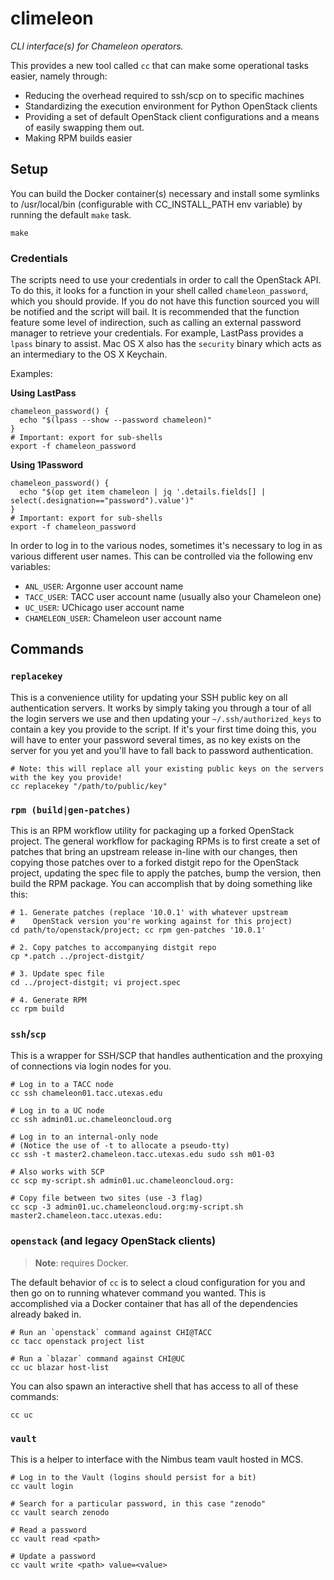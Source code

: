 # climeleon

_CLI interface(s) for Chameleon operators._

This provides a new tool called `cc` that can make some operational tasks easier, namely through:

  - Reducing the overhead required to ssh/scp on to specific machines
  - Standardizing the execution environment for Python OpenStack clients
  - Providing a set of default OpenStack client configurations and a means of easily swapping them out.
  - Making RPM builds easier

## Setup

You can build the Docker container(s) necessary and install some symlinks to /usr/local/bin (configurable with CC_INSTALL_PATH env variable) by running the default `make` task.

```
make
```

### Credentials

The scripts need to use your credentials in order to call the OpenStack API. To do this, it looks for a function in your shell called `chameleon_password`, which you should provide. If you do not have this function sourced you will be notified and the script will bail. It is recommended that the function feature some level of indirection, such as calling an external password manager to retrieve your credentials. For example, LastPass provides a `lpass` binary to assist. Mac OS X also has the `security` binary which acts as an intermediary to the OS X Keychain.

Examples:

**Using LastPass**

```
chameleon_password() {
  echo "$(lpass --show --password chameleon)"
}
# Important: export for sub-shells
export -f chameleon_password
```

**Using 1Password**

```
chameleon_password() {
  echo "$(op get item chameleon | jq '.details.fields[] | select(.designation=="password").value')"
}
# Important: export for sub-shells
export -f chameleon_password
```

In order to log in to the various nodes, sometimes it's necessary to log in as various different user names. This can be controlled via the following env variables:

  * `ANL_USER`: Argonne user account name
  * `TACC_USER`: TACC user account name (usually also your Chameleon one)
  * `UC_USER`: UChicago user account name
  * `CHAMELEON_USER`: Chameleon user account name

## Commands

### `replacekey`

This is a convenience utility for updating your SSH public key on all authentication servers. It works by simply taking you through a tour of all the login servers we use and then updating your `~/.ssh/authorized_keys` to contain a key you provide to the script. If it's your first time doing this, you will have to enter your password several times, as no key exists on the server for you yet and you'll have to fall back to password authentication.

```
# Note: this will replace all your existing public keys on the servers with the key you provide!
cc replacekey "/path/to/public/key"
```

### `rpm (build|gen-patches)`

This is an RPM workflow utility for packaging up a forked OpenStack project. The general workflow for packaging RPMs is to first create a set of patches that bring an upstream release in-line with our changes, then copying those patches over to a forked distgit repo for the OpenStack project, updating the spec file to apply the patches, bump the version, then build the RPM package. You can accomplish that by doing something like this:

```
# 1. Generate patches (replace '10.0.1' with whatever upstream
#    OpenStack version you're working against for this project)
cd path/to/openstack/project; cc rpm gen-patches '10.0.1'

# 2. Copy patches to accompanying distgit repo
cp *.patch ../project-distgit/

# 3. Update spec file
cd ../project-distgit; vi project.spec

# 4. Generate RPM
cc rpm build
```

### `ssh`/`scp`

This is a wrapper for SSH/SCP that handles authentication and the proxying of connections via login nodes for you.

```
# Log in to a TACC node
cc ssh chameleon01.tacc.utexas.edu

# Log in to a UC node
cc ssh admin01.uc.chameleoncloud.org

# Log in to an internal-only node
# (Notice the use of -t to allocate a pseudo-tty)
cc ssh -t master2.chameleon.tacc.utexas.edu sudo ssh m01-03

# Also works with SCP
cc scp my-script.sh admin01.uc.chameleoncloud.org:

# Copy file between two sites (use -3 flag)
cc scp -3 admin01.uc.chameleoncloud.org:my-script.sh master2.chameleon.tacc.utexas.edu:
```

### `openstack` (and legacy OpenStack clients)

> **Note**: requires Docker.

The default behavior of `cc` is to select a cloud configuration for you and then go on to running whatever command you wanted. This is accomplished via a Docker container that has all of the dependencies already baked in.

```
# Run an `openstack` command against CHI@TACC
cc tacc openstack project list

# Run a `blazar` command against CHI@UC
cc uc blazar host-list
```

You can also spawn an interactive shell that has access to all of these commands:

```
cc uc
```

### `vault`

This is a helper to interface with the Nimbus team vault hosted in MCS.

```
# Log in to the Vault (logins should persist for a bit)
cc vault login

# Search for a particular password, in this case "zenodo"
cc vault search zenodo

# Read a password
cc vault read <path>

# Update a password
cc vault write <path> value=<value>
```
